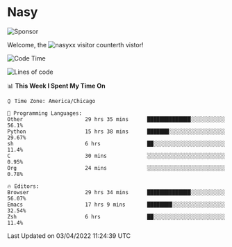 # Nasy

<!--
<p align="center">
<img height="200" src="https://github-readme-stats.vercel.app/api?username=nasyxx&count_private=true&show_icons=true&theme=dracula&include_all_commits=true"/>
<img height="200" src="https://github-readme-stats.vercel.app/api/top-langs/?username=nasyxx&theme=dracula&hide=html,jupyter+notebook&count_private=true&show_icons=true"/>
</p>

  
----------------
-->

![Sponsor](https://img.shields.io/static/v1.svg?label=Sponsor&message=%E2%9D%A4&logo=GitHub&style=flat&color=pink)
 
Welcome, the ![nasyxx visitor counter](https://count.getloli.com/get/@nasyxx?theme=rule34)th vistor!
 
<!--START_SECTION:waka-->
![Code Time](http://img.shields.io/badge/Code%20Time-2%2C142%20hrs%2013%20mins-blue)

![Lines of code](https://img.shields.io/badge/From%20Hello%20World%20I%27ve%20Written-5%20Million%20lines%20of%20code-blue)

📊 **This Week I Spent My Time On** 

```text
⌚︎ Time Zone: America/Chicago

💬 Programming Languages: 
Other                    29 hrs 35 mins      ██████████████░░░░░░░░░░░   56.1% 
Python                   15 hrs 38 mins      ███████░░░░░░░░░░░░░░░░░░   29.67% 
sh                       6 hrs               ██░░░░░░░░░░░░░░░░░░░░░░░   11.4% 
C                        30 mins             ░░░░░░░░░░░░░░░░░░░░░░░░░   0.95% 
Org                      24 mins             ░░░░░░░░░░░░░░░░░░░░░░░░░   0.78%

🔥 Editors: 
Browser                  29 hrs 34 mins      ██████████████░░░░░░░░░░░   56.07% 
Emacs                    17 hrs 9 mins       ████████░░░░░░░░░░░░░░░░░   32.54% 
Zsh                      6 hrs               ██░░░░░░░░░░░░░░░░░░░░░░░   11.4%

```


 Last Updated on 03/04/2022 11:24:39 UTC
<!--END_SECTION:waka-->

<!-- ![visitors](https://visitor-badge.laobi.icu/badge?page_id=nasyxx.nasyxx) -->
